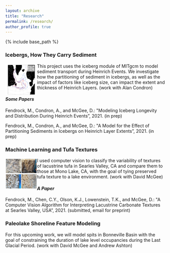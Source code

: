 ```yaml
---
layout: archive
title: "Research"
permalink: /research/
author_profile: true
---
```


{% include base_path %}

### Icebergs, How They Carry Sediment
<img align="left" width="100" height="100" src="/images/norm_warm_envelopes.png">

This project uses the iceberg module of MITgcm to model sediment transport during Heinrich Events. We investigate how the partitioning of sediment in icebergs, as well as the impact of factors like iceberg size, can impact the extent and thickness of Heinrich Layers. (work with Alan Condron)


#### *Some Papers*
Fendrock, M., Condron, A., and McGee, D.: "Modeling Iceberg Longevity and Distribution During Heinrich Events”, 2021. (in prep)

Fendrock, M., Condron, A., and McGee, D.: "A Model for the Effect of Partitioning Sediments in Icebergs on Heinrich Layer Extents”, 2021. (in prep)


### Machine Learning and Tufa Textures
<img align="left" width="100" height="100" src="/images/figure_2.png">

I used computer vision to classify the variability of textures of lacustrine tufa in Searles Valley, CA and compare them to those at Mono Lake, CA, with the goal of tying preserved tufa texture to a lake environment. (work with David McGee)

#### *A Paper*
Fendrock, M., Chen, C.Y., Olson, K.J., Lowenstein, T.K., and McGee, D.: "A Computer Vision Algorithm for Interpreting Lacustrine Carbonate Textures at Searles Valley, USA”, 2021. (submitted, email for preprint)

### Paleolake Shoreline Feature Modeling
For this upcoming work, we will model spits in Bonneville Basin with the goal of constraining the duration of lake level occupancies during the Last Glacial Period. (work with David McGee and Andrew Ashton)

